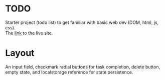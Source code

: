 # TODO
Starter project (todo list) to get familiar with basic web dev (DOM, html, js, css).  
The [link](https://cybrnetic.github.io/TODO/) to the live site.

# Layout
An input field, checkmark radial buttons for task completion, delete button, empty state, and localstorage reference for state persistence.
